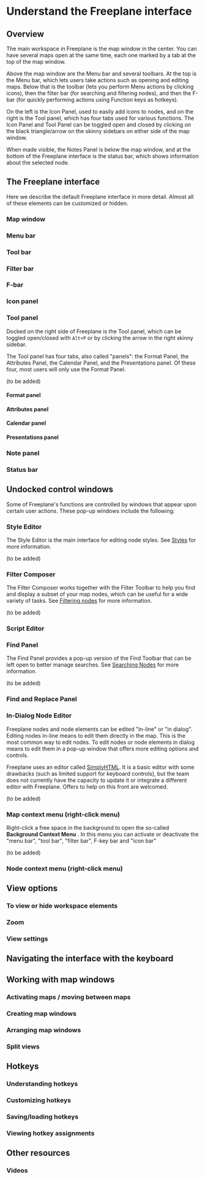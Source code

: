 # Understand the Freeplane interface

## Overview

The main workspace in Freeplane is the map window in the center. You can have several maps open at the same time, each one marked by a tab at the top of the map window.

Above the map window are the Menu bar and several toolbars. At the top is the Menu bar, which lets users take actions such as opening and editing maps. Below that is the toolbar (lets you perform Menu actions by clicking icons), then the filter bar (for searching and filtering nodes), and then the F-bar (for quickly performing actions using Function keys as hotkeys).

On the left is the Icon Panel, used to easily add icons to nodes, and on the right  is the Tool panel, which has four tabs used for various functions. The Icon Panel and Tool Panel can be toggled open and closed by clicking on the black triangle/arrow on the skinny sidebars on either side of the map window.

When made visible, the Notes Panel is below the map window, and at the bottom of the Freeplane interface is the status bar, which shows information about the selected node.

## The Freeplane interface
Here we describe the default Freeplane interface in more detail. Almost all of these elements can be customized or hidden.

### Map window
### Menu bar  
###  Tool bar
### Filter bar
### F-bar
### Icon panel
### Tool panel

Docked on the right side of Freeplane is the Tool panel, which can be toggled open/closed with `Alt+P` or by clicking the arrow in the right skinny sidebar.

The Tool panel has four tabs, also called "panels": the Format Panel, the Attributes Panel, the Calendar Panel, and the Presentations panel. Of these four, most users will only use the Format Panel.

(to be added)

#### Format panel
#### Attributes panel
#### Calendar panel
#### Presentations panel
### Note panel
### Status bar
## Undocked control windows

Some of Freeplane's functions are controlled by windows that appear upon certain user actions. These pop-up windows include the following:

### Style Editor

The Style Editor is the main interface for editing node styles. See [Styles](styles.md) for more information.

(to be added)

### Filter Composer

The Filter Composer works together with the Filter Toolbar to help you find and display a subset of your map nodes, which can be useful for a wide variety of tasks. See [Filtering nodes](filtering-nodes.md) for more information.

(to be added)

### Script Editor

### Find Panel

The Find Panel provides a pop-up version of the Find Toolbar that can be left open to better manage searches. See [Searching Nodes](searching-nodes.md) for more information.

(to be added)

### Find and Replace Panel

### In-Dialog Node Editor

Freeplane nodes and node elements can be edited "in-line" or "in dialog". Editing nodes in-line means to edit them directly in the map. This is the most common way to edit nodes. To edit nodes or node elements in dialog means to edit them in a pop-up window that offers more editing options and controls.

Freeplane uses an editor called [SimplyHTML](https://sourceforge.net/projects/simplyhtml/). It is a basic editor with some drawbacks (such as limited support for keyboard controls), but the team does not currently have the capacity to update it or integrate a different editor with Freeplane. Offers to help on this front are welcomed.

(to be added)

### Map context menu (right-click menu)

Right-click a free space in the background to open the so-called **Background Context Menu** .  In this menu you can activate or deactivate the "menu bar", "tool bar", "filter bar", F-key bar and "icon bar"

(to be added)

### Node context menu (right-click menu)

## View options
### To view or hide workspace elements
### Zoom
### View settings
## Navigating the interface with the keyboard
## Working with map windows
### Activating maps / moving between maps
### Creating map windows
### Arranging map windows
### Split views
## Hotkeys
### Understanding hotkeys

### Customizing hotkeys

### Saving/loading hotkeys

### Viewing hotkey assignments

## Other resources

### Videos